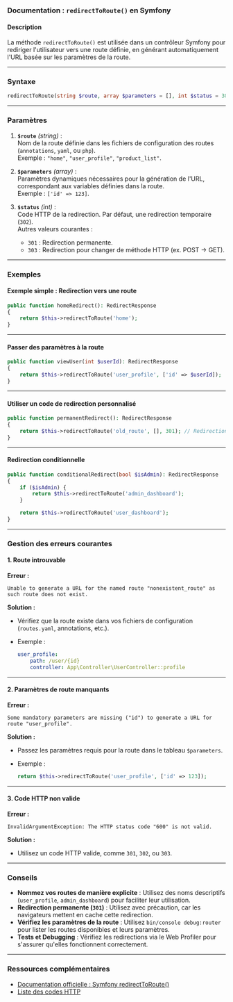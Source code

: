 ### Documentation : `redirectToRoute()` en Symfony

#### Description

La méthode `redirectToRoute()` est utilisée dans un contrôleur Symfony pour rediriger l'utilisateur vers une route définie, en générant automatiquement l'URL basée sur les paramètres de la route.

---

### Syntaxe

```php
redirectToRoute(string $route, array $parameters = [], int $status = 302): RedirectResponse
```

---

### Paramètres

1. **`$route`** _(string)_ :  
    Nom de la route définie dans les fichiers de configuration des routes (`annotations`, `yaml`, ou `php`).  
    Exemple : `"home"`, `"user_profile"`, `"product_list"`.
    
2. **`$parameters`** _(array)_ :  
    Paramètres dynamiques nécessaires pour la génération de l'URL, correspondant aux variables définies dans la route.  
    Exemple : `['id' => 123]`.
    
3. **`$status`** _(int)_ :  
    Code HTTP de la redirection. Par défaut, une redirection temporaire (`302`).  
    Autres valeurs courantes :
    
    - `301` : Redirection permanente.
    - `303` : Redirection pour changer de méthode HTTP (ex. POST → GET).

---

### Exemples

#### Exemple simple : Redirection vers une route

```php
public function homeRedirect(): RedirectResponse
{
    return $this->redirectToRoute('home');
}
```

---

#### Passer des paramètres à la route

```php
public function viewUser(int $userId): RedirectResponse
{
    return $this->redirectToRoute('user_profile', ['id' => $userId]);
}
```

---

#### Utiliser un code de redirection personnalisé

```php
public function permanentRedirect(): RedirectResponse
{
    return $this->redirectToRoute('old_route', [], 301); // Redirection permanente
}
```

---

#### Redirection conditionnelle

```php
public function conditionalRedirect(bool $isAdmin): RedirectResponse
{
    if ($isAdmin) {
        return $this->redirectToRoute('admin_dashboard');
    }

    return $this->redirectToRoute('user_dashboard');
}
```

---

### Gestion des erreurs courantes

#### 1. **Route introuvable**

**Erreur :**

```
Unable to generate a URL for the named route "nonexistent_route" as such route does not exist.
```

**Solution :**

- Vérifiez que la route existe dans vos fichiers de configuration (`routes.yaml`, annotations, etc.).
- Exemple :
    
    ```yaml
    user_profile:
        path: /user/{id}
        controller: App\Controller\UserController::profile
    ```
    

---

#### 2. **Paramètres de route manquants**

**Erreur :**

```
Some mandatory parameters are missing ("id") to generate a URL for route "user_profile".
```

**Solution :**

- Passez les paramètres requis pour la route dans le tableau `$parameters`.
- Exemple :
    
    ```php
    return $this->redirectToRoute('user_profile', ['id' => 123]);
    ```
    

---

#### 3. **Code HTTP non valide**

**Erreur :**

```
InvalidArgumentException: The HTTP status code "600" is not valid.
```

**Solution :**

- Utilisez un code HTTP valide, comme `301`, `302`, ou `303`.

---

### Conseils

- **Nommez vos routes de manière explicite** : Utilisez des noms descriptifs (`user_profile`, `admin_dashboard`) pour faciliter leur utilisation.
- **Redirection permanente (`301`)** : Utilisez avec précaution, car les navigateurs mettent en cache cette redirection.
- **Vérifiez les paramètres de la route** : Utilisez `bin/console debug:router` pour lister les routes disponibles et leurs paramètres.
- **Tests et Debugging** : Vérifiez les redirections via le Web Profiler pour s'assurer qu'elles fonctionnent correctement.

---

### Ressources complémentaires

- [Documentation officielle : Symfony redirectToRoute()](https://symfony.com/doc/current/controller.html#redirecting)
- [Liste des codes HTTP](https://developer.mozilla.org/en-US/docs/Web/HTTP/Status)